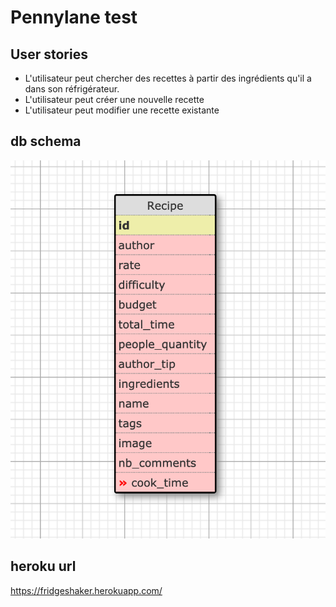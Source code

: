 # Pennylane test

## User stories

* L'utilisateur peut chercher des recettes à partir des ingrédients qu'il a dans son réfrigérateur.
* L'utilisateur peut créer une nouvelle recette
* L'utilisateur peut modifier une recette existante

## db schema

![alt text](https://github.com/maeldd/fridgeshacker/blob/master/current_schema_db.png?raw=true)

## heroku url

https://fridgeshaker.herokuapp.com/
